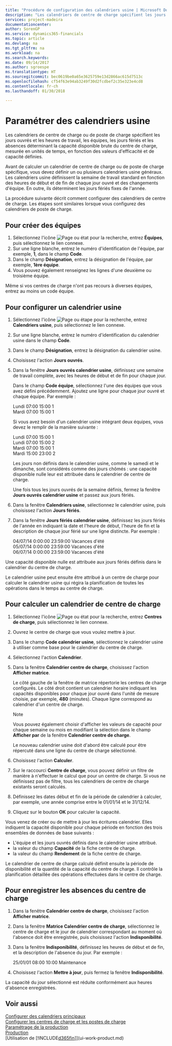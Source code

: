 ```yaml
---
title: "Procédure de configuration des calendriers usine | Microsoft Docs"
description: "Les calendriers de centre de charge spécifient les jours ouvrés et les heures de travail, les équipes, les jours fériés et les absences déterminant la capacité disponible brute du centre de charge, mesurée en unités de temps, en fonction des valeurs d'efficacité et de capacité définies. La création et l'activation d'un calendrier de centre de charge nécessite plusieurs étapes préliminaires."
services: project-madeira
documentationcenter: 
author: SorenGP
ms.service: dynamics365-financials
ms.topic: article
ms.devlang: na
ms.tgt_pltfrm: na
ms.workload: na
ms.search.keywords: 
ms.date: 09/14/2017
ms.author: sgroespe
ms.translationtype: HT
ms.sourcegitcommit: bec0619be0a65e3625759e13d2866ac615d7513c
ms.openlocfilehash: cf54f63e94ab3249f30d2fcdbef2c35e323e4cd8
ms.contentlocale: fr-ch
ms.lasthandoff: 01/30/2018

---
```

# <a name="set-up-shop-calendars"></a>Paramétrer des calendriers usine
Les calendriers de centre de charge ou de poste de charge spécifient les jours ouvrés et les heures de travail, les équipes, les jours fériés et les absences déterminant la capacité disponible brute du centre de charge, mesurée en unités de temps, en fonction des valeurs d'efficacité et de capacité définies.

Avant de calculer un calendrier de centre de charge ou de poste de charge spécifique, vous devez définir un ou plusieurs calendriers usine généraux. Les calendriers usine définissent la semaine de travail standard en fonction des heures de début et de fin de chaque jour ouvré et des changements d'équipe. En outre, ils déterminent les jours fériés fixes de l'année.  

La procédure suivante décrit comment configurer des calendriers de centre de charge. Les étapes sont similaires lorsque vous configurez des calendriers de poste de charge.  

## <a name="to-create-work-shifts"></a>Pour créer des équipes  
1.  Sélectionnez l'icône ![Page ou état pour la recherche](media/ui-search/search_small.png "Page ou état pour la recherche"), entrez **Équipes**, puis sélectionnez le lien connexe.  
2.  Sur une ligne blanche, entrez le numéro d'identification de l'équipe, par exemple, **1**, dans le champ **Code**.  
3.  Dans le champ **Désignation**, entrez la désignation de l'équipe, par exemple, **1ère équipe**.  
4.  Vous pouvez également renseignez les lignes d'une deuxième ou troisième équipe.  

Même si vos centres de charge n'ont pas recours à diverses équipes, entrez au moins un code équipe.  

## <a name="to-set-up-a-shop-calendar"></a>Pour configurer un calendrier usine  
1.  Sélectionnez l'icône ![Page ou étape pour la recherche](media/ui-search/search_small.png "Page ou étape pour la recherche"), entrez **Calendriers usine**, puis sélectionnez le lien connexe.  
2.  Sur une ligne blanche, entrez le numéro d'identification du calendrier usine dans le champ **Code**.  
3.  Dans le champ **Désignation**, entrez la désignation du calendrier usine.  
4.  Choisissez l'action **Jours ouvrés**.
5.  Dans la fenêtre **Jours ouvrés calendrier usine**, définissez une semaine de travail complète, avec les heures de début et de fin pour chaque jour.  

    Dans le champ **Code équipe**, sélectionnez l'une des équipes que vous avez défini précédemment. Ajoutez une ligne pour chaque jour ouvré et chaque équipe. Par exemple :  

    Lundi  07:00 15:00 1   
    Mardi 07:00 15:00 1  

    Si vous avez besoin d'un calendrier usine intégrant deux équipes, vous devez le remplir de la manière suivante :  

    Lundi 07:00 15:00 1   
    Lundi 07:00 15:00 2  
    Mardi 07:00 15:00 1  
    Mardi 15:00 23:00 2  

    Les jours non définis dans le calendrier usine, comme le samedi et le dimanche, sont considérés comme des jours chômés : une capacité disponible nulle leur est attribuée dans le calendrier de centre de charge.  

    Une fois tous les jours ouvrés de la semaine définis, fermez la fenêtre **Jours ouvrés calendrier usine** et passez aux jours fériés.  

6.  Dans la fenêtre **Calendriers usine**, sélectionnez le calendrier usine, puis choisissez l'action **Jours fériés**.
7. Dans la fenêtre **Jours fériés calendrier usine**, définissez les jours fériés de l'année en indiquant la date et l'heure de début, l'heure de fin et la description de chaque jour férié sur une ligne distincte. Par exemple :  

    04/07/14 0:00:00 23:59:00 Vacances d'été  
    05/07/14 0:00:00 23:59:00 Vacances d'été  
    06/07/14 0:00:00 23:59:00 Vacances d'été  

Une capacité disponible nulle est attribuée aux jours fériés définis dans le calendrier du centre de charge.  

Le calendrier usine peut ensuite être attribué à un centre de charge pour calculer le calendrier usine qui régira la planification de toutes les opérations dans le temps au centre de charge.  

## <a name="to-calculate-a-work-center-calendar"></a>Pour calculer un calendrier de centre de charge  

1.  Sélectionnez l'icône ![Page ou état pour la recherche](media/ui-search/search_small.png "Page ou état pour la recherche"), entrez **Centres de charge**, puis sélectionnez le lien connexe.
2. Ouvrez le centre de charge que vous voulez mettre à jour.  
3. Dans le champ **Code calendrier usine**, sélectionnez le calendrier usine à utiliser comme base pour le calendrier du centre de charge.  
4. Sélectionnez l'action **Calendrier**.  
5. Dans la fenêtre **Calendrier centre de charge**, choisissez l'action **Afficher matrice**.  

    Le côté gauche de la fenêtre de matrice répertorie les centres de charge configurés. Le côté droit contient un calendrier horaire indiquant les capacités disponibles pour chaque jour ouvré dans l'unité de mesure choisie, par exemple, **480** (minutes). Chaque ligne correspond au calendrier d'un centre de charge.  

    > [!NOTE]  
    >  Vous pouvez également choisir d'afficher les valeurs de capacité pour chaque semaine ou mois en modifiant la sélection dans le champ **Afficher par** de la fenêtre **Calendrier centre de charge**.  

    Le nouveau calendrier usine doit d'abord être calculé pour être répercuté dans une ligne du centre de charge sélectionné.  

6.  Choisissez l'action **Calculer**.  
7.  Sur le raccourci **Centre de charge**, vous pouvez définir un filtre de manière à n'effectuer le calcul que pour un centre de charge. Si vous ne définissez pas de filtre, tous les calendriers de centre de charge existants seront calculés.  
8.  Définissez les dates début et fin de la période de calendrier à calculer, par exemple, une année comprise entre le 01/01/14 et le 31/12/14.
9. Cliquez sur le bouton **OK** pour calculer la capacité.  

Vous venez de créer ou de mettre à jour les écritures calendrier. Elles indiquent la capacité disponible pour chaque période en fonction des trois ensembles de données de base suivants :  

- L'équipe et les jours ouvrés définis dans le calendrier usine attribué.  
- la valeur du champ **Capacité** de la fiche centre de charge.  
- la valeur du champ **Rendement** de la fiche centre de charge.  

Le calendrier de centre de charge calculé définit ensuite la période de disponibilité et la quantité de la capacité du centre de charge. Il contrôle la planification détaillée des opérations effectuées dans le centre de charge.  

## <a name="to-record-work-center-absence"></a>Pour enregistrer les absences du centre de charge  
1.  Dans la fenêtre **Calendrier centre de charge**, choisissez l'action **Afficher matrice**.
2. Dans la fenêtre **Matrice Calendrier centre de charge**, sélectionnez le centre de charge et le jour de calendrier correspondant au moment où l'absence doit être enregistrée, puis choisissez l'action **Indisponibilité**.  
3.  Dans la fenêtre **Indisponibilité**, définissez les heures de début et de fin, et la description de l'absence du jour. Par exemple :  

    25/01/01 08:00 10:00 Maintenance  

4.  Choisissez l'action **Mettre à jour**, puis fermez la fenêtre **Indisponibilité**.  

La capacité du jour sélectionné est réduite conformément aux heures d'absence enregistrées.  

## <a name="see-also"></a>Voir aussi  
[Configurer des calendriers principaux](across-how-to-assign-base-calendars.md)  
[Configurer les centres de charge et les postes de charge](production-how-to-set-up-work-and-machine-centers.md)  
[Paramétrage de la production](production-configure-production-processes.md)  
[Production](production-manage-manufacturing.md)  
[Utilisation de [!INCLUDE[d365fin](includes/d365fin_md.md)]](ui-work-product.md)  

